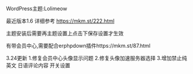 WordPress主题:Lolimeow

最近版本1.6
详细参考
https://mkm.st/222.html

主题安装后需要再主题设置上点击下保存设置才生效

有带会员中心,需要配合erphpdown插件https://mkm.st/87.html


3.24更新
1.修复会员中心头像显示问题
2.修复头像加速服务器选择
3.增加禁止纯英文 日语评论内容 开关设置